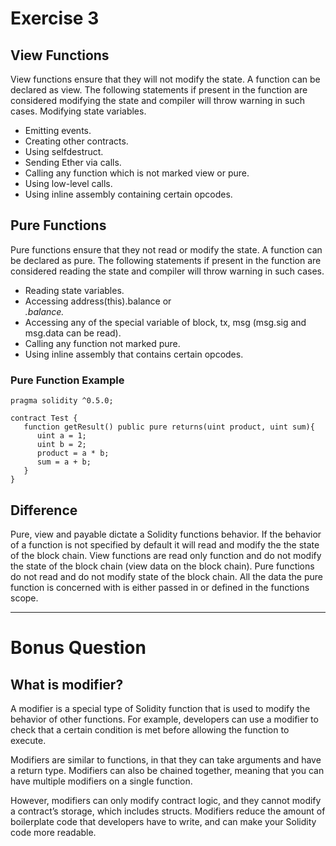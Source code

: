 # Exercise 3 
## View Functions
View functions ensure that they will not modify the state. A function can be declared as view. The following statements if present in the function are considered modifying the state and compiler will throw warning in such cases.
Modifying state variables.
+ Emitting events.
+ Creating other contracts.
+ Using selfdestruct.
+ Sending Ether via calls.
+ Calling any function which is not marked view or pure.
+ Using low-level calls.
+ Using inline assembly containing certain opcodes.

## Pure Functions
Pure functions ensure that they not read or modify the state. A function can be declared as pure. The following statements if present in the function are considered reading the state and compiler will throw warning in such cases.
+ Reading state variables.
+ Accessing address(this).balance or <address>.balance.
+ Accessing any of the special variable of block, tx, msg (msg.sig and msg.data can be read).
+ Calling any function not marked pure.
+ Using inline assembly that contains certain opcodes.
### Pure Function Example
```
pragma solidity ^0.5.0;

contract Test {
   function getResult() public pure returns(uint product, uint sum){
      uint a = 1; 
      uint b = 2;
      product = a * b;
      sum = a + b; 
   }
}
```
## Difference 
Pure, view and payable dictate a Solidity functions behavior. If the behavior of a function is not specified by default it will read and modify the the state of the block chain. View functions are read only function and do not modify the state of the block chain (view data on the block chain). Pure functions do not read and do not modify state of the block chain. All the data the pure function is concerned with is either passed in or defined in the functions scope.

---
# Bonus Question
## What is modifier?
A modifier is a special type of Solidity function that is used to modify the behavior of other functions. For example, developers can use a modifier to check that a certain condition is met before allowing the function to execute. 

Modifiers are similar to functions, in that they can take arguments and have a return type. Modifiers can also be chained together, meaning that you can have multiple modifiers on a single function. 

However, modifiers can only modify contract logic, and they cannot modify a contract’s storage, which includes structs. Modifiers reduce the amount of boilerplate code that developers have to write, and can make your Solidity code more readable.
